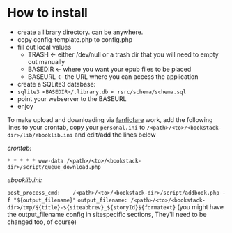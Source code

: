 # How to install

* create a library directory. can be anywhere.
* copy config-template.php to config.php
* fill out local values
  * TRASH <- either /dev/null or a trash dir that you will need to empty out manually
  * BASEDIR <- where you want your epub files to be placed
  * BASEURL <- the URL where you can access the application
* create a SQLite3 database:
* ```sqlite3 <BASEDIR>/.library.db < rsrc/schema/schema.sql```
* point your webserver to the BASEURL
* enjoy

To make upload and downloading via [fanficfare](https://github.com/JimmXinu/FanFicFare) work, add the following lines to your crontab, copy your ```personal.ini``` to ```/<path>/<to>/<bookstack-dir>/lib/ebooklib.ini``` and edit/add the lines below

_crontab:_

```* * * * * www-data /<path>/<to>/<bookstack-dir>/script/queue_download.php```

_ebooklib.ini:_

```post_process_cmd: 	/<path>/<to>/<bookstack-dir>/script/addbook.php -f "${output_filename}"```
```output_filename: /<path>/<to>/<bookstack-dir>/tmp/${title}-${siteabbrev}_${storyId}${formatext}```
(you might have the output_filename config in sitespecific sections, They'll need to be changed too, of course)
